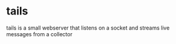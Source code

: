 # tails
tails is a small webserver that listens on a socket and streams live messages from a collector
